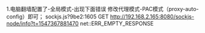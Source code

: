 1.电脑翻墙配置了-全局模式-出现下面错误
  修改代理模式-PAC模式（proxy-auto-config）即可；
sockjs.js?9be2:1605 GET http://192.168.2.165:8080/sockjs-node/info?t=1547367881470 net::ERR_EMPTY_RESPONSE
